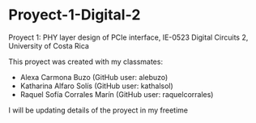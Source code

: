 # Proyect-1-Digital-2
Proyect 1: PHY layer design of PCIe interface, IE-0523 Digital Circuits 2, University of Costa Rica

This proyect was created with my classmates:
- Alexa Carmona Buzo (GitHub user: alebuzo)
- Katharina Alfaro Solís (GitHub user: kathalsol)
- Raquel Sofía Corrales Marín (GitHub user: raquelcorrales)

I will be updating details of the proyect in my freetime
